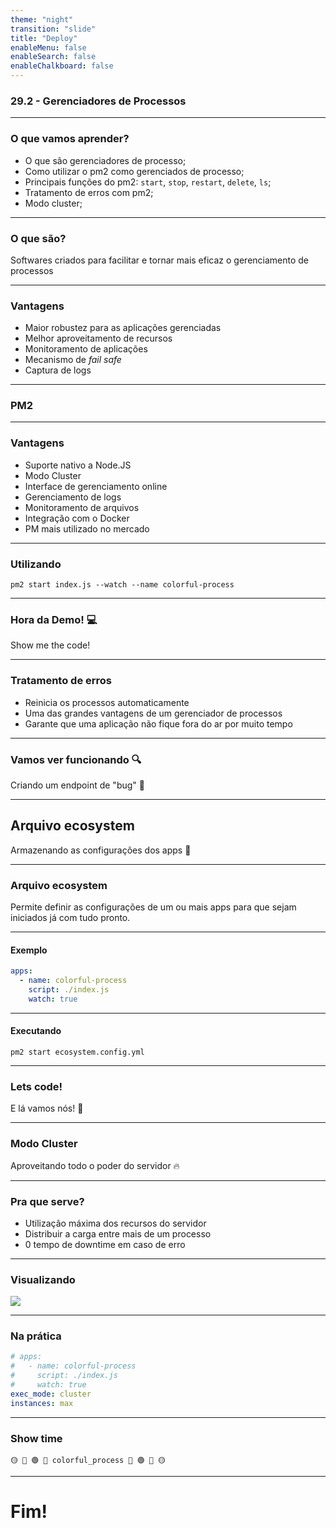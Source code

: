 ```yaml
---
theme: "night"
transition: "slide"
title: "Deploy"
enableMenu: false
enableSearch: false
enableChalkboard: false
---
```


### 29.2 - Gerenciadores de Processos

---

### O que vamos aprender?

* O que são gerenciadores de processo;
* Como utilizar o pm2 como gerenciados de processo;
* Principais funções do pm2: `start`, `stop`, `restart`, `delete`, `ls`;
* Tratamento de erros com pm2;
* Modo cluster;

---

### O que são?

Softwares criados para facilitar e tornar mais eficaz o gerenciamento de processos

---

### Vantagens

- Maior robustez para as aplicações gerenciadas
- Melhor aproveitamento de recursos
- Monitoramento de aplicações
- Mecanismo de _fail safe_
- Captura de logs

---

### PM2

---

### Vantagens

- Suporte nativo a Node.JS
- Modo Cluster
- Interface de gerenciamento online
- Gerenciamento de logs
- Monitoramento de arquivos
- Integração com o Docker
- PM mais utilizado no mercado

---

### Utilizando

```shell
pm2 start index.js --watch --name colorful-process
```

---

### Hora da Demo! 💻

Show me the code!

---

### Tratamento de erros

- Reinicia os processos automaticamente
- Uma das grandes vantagens de um gerenciador de processos
- Garante que uma aplicação não fique fora do ar por muito tempo

---

### Vamos ver funcionando 🔍

Criando um endpoint de "bug" 🐛

---

## Arquivo ecosystem

Armazenando as configurações dos apps 💾

---

### Arquivo ecosystem


Permite definir as configurações de um ou mais apps para que sejam iniciados já com tudo pronto.

---

#### Exemplo

```yaml
apps:
  - name: colorful-process
    script: ./index.js
    watch: true
```

---

#### Executando

```shell
pm2 start ecosystem.config.yml
```

---

### Lets code!

E lá vamos nós! 🧹

---

### Modo Cluster

Aproveitando todo o poder do servidor 🔥

---

### Pra que serve?

- Utilização máxima dos recursos do servidor
- Distribuir a carga entre mais de um processo
- 0 tempo de downtime em caso de erro

---

### Visualizando

![](images/modo-cluster.png)

---

### Na prática

```yaml
# apps:
#   - name: colorful-process
#     script: ./index.js
#     watch: true
exec_mode: cluster
instances: max
```

---

### Show time

`🟡 🔵 🟢 🔴 colorful_process 🔴 🟢 🔵 🟡`


---

# Fim!